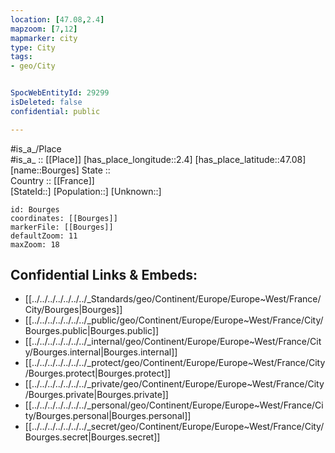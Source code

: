 ```yaml
---
location: [47.08,2.4] 
mapzoom: [7,12] 
mapmarker: city 
type: City
tags:
- geo/City


SpocWebEntityId: 29299
isDeleted: false
confidential: public

---
```

#is_a_/Place  
#is_a_ :: [[Place]] 
[has_place_longitude::2.4] 
[has_place_latitude::47.08] 
[name::Bourges] 
State ::  
Country :: [[France]]  
[StateId::] 
[Population::] 
[Unknown::] 


```leaflet
id: Bourges
coordinates: [[Bourges]] 
markerFile: [[Bourges]] 
defaultZoom: 11 
maxZoom: 18
```


## Confidential Links & Embeds: 
- [[../../../../../../../_Standards/geo/Continent/Europe/Europe~West/France/City/Bourges|Bourges]] 
- [[../../../../../../../_public/geo/Continent/Europe/Europe~West/France/City/Bourges.public|Bourges.public]] 
- [[../../../../../../../_internal/geo/Continent/Europe/Europe~West/France/City/Bourges.internal|Bourges.internal]] 
- [[../../../../../../../_protect/geo/Continent/Europe/Europe~West/France/City/Bourges.protect|Bourges.protect]] 
- [[../../../../../../../_private/geo/Continent/Europe/Europe~West/France/City/Bourges.private|Bourges.private]] 
- [[../../../../../../../_personal/geo/Continent/Europe/Europe~West/France/City/Bourges.personal|Bourges.personal]] 
- [[../../../../../../../_secret/geo/Continent/Europe/Europe~West/France/City/Bourges.secret|Bourges.secret]] 
